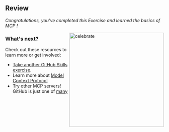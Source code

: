 ## Review

_Congratulations, you've completed this Exercise and learned the basics of MCP !_

<img src=https://octodex.github.com/images/collabocats.jpg alt=celebrate width=300 align=right>

### What's next?


Check out these resources to learn more or get involved:

- [Take another GitHub Skills exercise](https://skills.github.com).
- Learn more about [Model Context Protocol](https://modelcontextprotocol.io/introduction)
- Try other MCP servers! GitHub is just one of [many](https://github.com/modelcontextprotocol/servers)
